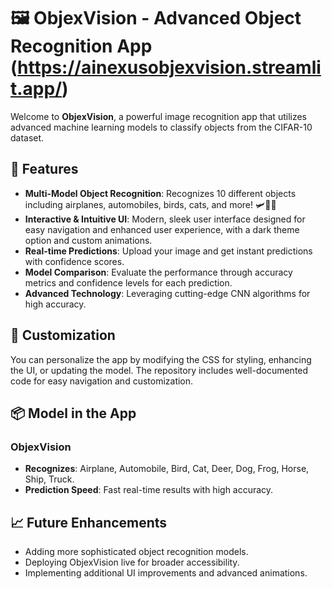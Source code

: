 # 🖼️ ObjexVision - Advanced Object Recognition App (https://ainexusobjexvision.streamlit.app/)

Welcome to **ObjexVision**, a powerful image recognition app that utilizes advanced machine learning models to classify objects from the CIFAR-10 dataset. 

## 🌟 Features

- **Multi-Model Object Recognition**: Recognizes 10 different objects including airplanes, automobiles, birds, cats, and more! 🛩️🚗🐱
- **Interactive & Intuitive UI**: Modern, sleek user interface designed for easy navigation and enhanced user experience, with a dark theme option and custom animations.
- **Real-time Predictions**: Upload your image and get instant predictions with confidence scores.
- **Model Comparison**: Evaluate the performance through accuracy metrics and confidence levels for each prediction.
- **Advanced Technology**: Leveraging cutting-edge CNN algorithms for high accuracy.

## 🎨 Customization

You can personalize the app by modifying the CSS for styling, enhancing the UI, or updating the model. The repository includes well-documented code for easy navigation and customization.

## 📦 Model in the App

### **ObjexVision**
- **Recognizes**: Airplane, Automobile, Bird, Cat, Deer, Dog, Frog, Horse, Ship, Truck.
- **Prediction Speed**: Fast real-time results with high accuracy.

## 📈 Future Enhancements

- Adding more sophisticated object recognition models.
- Deploying ObjexVision live for broader accessibility.
- Implementing additional UI improvements and advanced animations.
